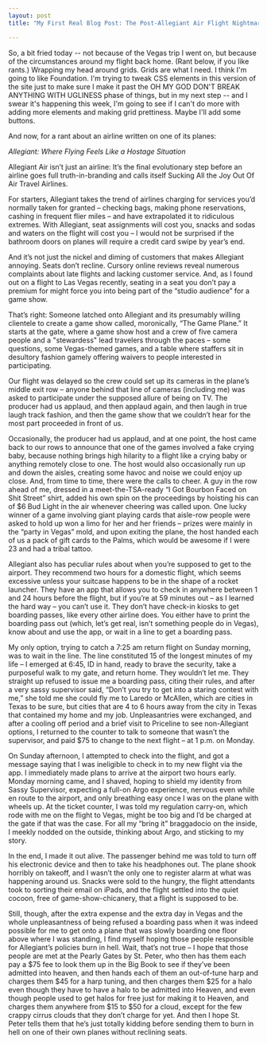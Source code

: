 ```yaml
---
layout: post
title: "My First Real Blog Post: The Post-Allegiant Air Flight Nightmare, You Actually For Real Filmed A Game Show On My Plane Blues"

---
```


So, a bit fried today -- not because of the Vegas trip I went on, but because of the circumstances around my flight back home. (Rant below, if you like rants.) Wrapping my head around grids. Grids are what I need. I think I'm going to like Foundation. I'm trying to tweak CSS elements in this version of the site just to make sure I make it past the OH MY GOD DON'T BREAK ANYTHING WITH UGLINESS phase of things, but in my next step -- and I swear it's happening this week, I'm going to see if I can't do more with adding more elements and making grid prettiness. Maybe I'll add some buttons. 

And now, for a rant about an airline written on one of its planes: 

<i>Allegiant: Where Flying Feels Like a Hostage Situation</i>

Allegiant Air isn’t just an airline: It’s the final evolutionary step before an airline goes full truth-in-branding and calls itself Sucking All the Joy Out Of Air Travel Airlines. 

For starters, Allegiant takes the trend of airlines charging for services you’d normally taken for granted – checking bags, making phone reservations, cashing in frequent flier miles – and have extrapolated it to ridiculous extremes. With Allegiant, seat assignments will cost you, snacks and sodas and waters on the flight will cost you – I would not be surprised if the bathroom doors on planes will require a credit card swipe by year’s end. 

And it’s not just the nickel and diming of customers that makes Allegiant annoying. Seats don’t recline. Cursory online reviews reveal numerous complaints about late flights and lacking customer service. And, as I found out on a flight to Las Vegas recently, seating in a seat you don’t pay a premium for might force you into being part of the “studio audience” for a game show. 

That’s right: Someone latched onto Allegiant and its presumably willing clientele to create a game show called, moronically, “The Game Plane.” It starts at the gate, where a game show host and a crew of five camera people and a "stewardess" lead travelers through the paces – some questions, some Vegas-themed games, and a table where staffers sit in desultory fashion gamely offering waivers to people interested in participating. 

Our flight was delayed so the crew could set up its cameras in the plane’s middle exit row – anyone behind that line of cameras (including me) was asked to participate under the supposed allure of being on TV. The producer had us applaud, and then applaud again, and then laugh in true laugh track fashion, and then the game show that we couldn’t hear for the most part proceeded in front of us. 

Occasionally, the producer had us applaud, and at one point, the host came back to our rows to announce that one of the games involved a fake crying baby, because nothing brings high hilarity to a flight like a crying baby or anything remotely close to one. The host would also occasionally run up and down the aisles, creating some havoc and noise we could enjoy up close. And, from time to time, there were the calls to cheer. A guy in the row ahead of me, dressed in a meet-the-TSA-ready “I Got Bourbon Faced on Shit Street” shirt, added his own spin on the proceedings by hoisting his can of $6 Bud Light in the air whenever cheering was called upon. One lucky winner of a game involving giant playing cards that aisle-row people were asked to hold up won a limo for her and her friends – prizes were mainly in the “party in Vegas” mold, and upon exiting the plane, the host handed each of us a pack of gift cards to the Palms, which would be awesome if I were 23 and had a tribal tattoo. 

Allegiant also has peculiar rules about when you’re supposed to get to the airport. They recommend two hours for a domestic flight, which seems excessive unless your suitcase happens to be in the shape of a rocket launcher. They have an app that allows you to check in anywhere between 1 and 24 hours before the flight, but if you’re at 59 minutes out – as I learned the hard way – you can’t use it. They don’t have check-in kiosks to get boarding passes, like every other airline does. You either have to print the boarding pass out (which, let’s get real, isn’t something people do in Vegas), know about and use the app, or wait in a line to get a boarding pass. 

My only option, trying to catch a 7:25 am return flight on Sunday morning, was to wait in the line. The line constituted 15 of the longest minutes of my life – I emerged at 6:45, ID in hand, ready to brave the security, take a purposeful walk to my gate, and return home. They wouldn’t let me. They straight up refused to issue me a boarding pass, citing their rules, and after a very sassy supervisor said, “Don’t you try to get into a staring contest with me,” she told me she could fly me to Laredo or McAllen, which are cities in Texas to be sure, but cities that are 4 to 6 hours away from the city in Texas that contained my home and my job. Unpleasantries were exchanged, and after a cooling off period and a brief visit to Priceline to see non-Allegiant options, I returned to the counter to talk to someone that wasn’t the supervisor, and paid $75 to change to the next flight – at 1 p.m. on Monday. 

On Sunday afternoon, I attempted to check into the flight, and got a message saying that I was ineligible to check in to my new flight via the app. I immediately made plans to arrive at the airport two hours early. Monday morning came, and I shaved, hoping to shield my identity from Sassy Supervisor, expecting a full-on Argo experience, nervous even while en route to the airport, and only breathing easy once I was on the plane with wheels up. At the ticket counter, I was told my regulation carry-on, which rode with me on the flight to Vegas, might be too big and I’d be charged at the gate if that was the case. For all my “bring it” braggadocio on the inside, I meekly nodded on the outside, thinking about Argo, and sticking to my story. 

In the end, I made it out alive. The passenger behind me was told to turn off his electronic device and then to take his headphones out. The plane shook horribly on takeoff, and I wasn’t the only one to register alarm at what was happening around us. Snacks were sold to the hungry, the flight attendants took to sorting their email on iPads, and the flight settled into the quiet cocoon, free of game-show-chicanery, that a flight is supposed to be. 

Still, though, after the extra expense and the extra day in Vegas and the whole unpleasantness of being refused a boarding pass when it was indeed possible for me to get onto a plane that was slowly boarding one floor above where I was standing, I find myself hoping those people responsible for Allegiant’s policies burn in hell. Wait, that’s not true – I hope that those people are met at the Pearly Gates by St. Peter, who then has them each pay a $75 fee to look them up in the Big Book to see if they’ve been admitted into heaven, and then hands each of them an out-of-tune harp and charges them $45 for a harp tuning, and then charges them $25 for a halo even though they have to have a halo to be admitted into Heaven, and even though people used to get halos for free just for making it to Heaven, and charges them anywhere from $15 to $50 for a cloud, except for the few crappy cirrus clouds that they don’t charge for yet. And then I hope St. Peter tells them that he’s just totally kidding before sending them to burn in hell on one of their own planes without reclining seats.  







